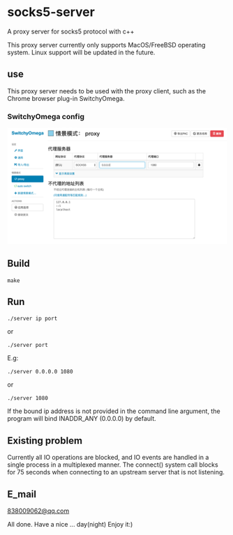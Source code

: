 # socks5-server
A proxy server for socks5 protocol with c++

This proxy server currently only supports MacOS/FreeBSD operating system.
Linux support will be updated in the future.

## use
This proxy server needs to be used with the proxy client, such as the Chrome browser plug-in SwitchyOmega.

### SwitchyOmega config
![image](https://github.com/Monster12138/socks5-server/blob/master/SwitchyOmega-config.png)

## Build 
```
make
```

## Run
```
./server ip port
```
or
```
./server port
```
E.g: 
```
./server 0.0.0.0 1080
```
or 
```
./server 1080
```
If the bound ip address is not provided in the command line argument, the program will bind INADDR_ANY (0.0.0.0) by default.

## Existing problem
Currently all IO operations are blocked, and IO events are handled in a single process in a multiplexed manner.
The connect() system call blocks for 75 seconds when connecting to an upstream server that is not listening.

## E_mail
838009062@qq.com

All done.
Have a nice ... day(night)
Enjoy it:)
